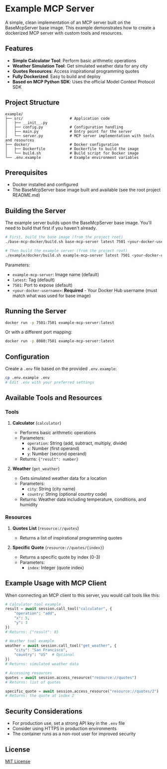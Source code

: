 # Example MCP Server

A simple, clean implementation of an MCP server built on the BaseMcpServer base image. This example demonstrates how to create a dockerized MCP server with custom tools and resources.

## Features

- **Simple Calculator Tool**: Perform basic arithmetic operations
- **Weather Simulation Tool**: Get simulated weather data for any city
- **Quotes Resources**: Access inspirational programming quotes
- **Fully Dockerized**: Easy to build and deploy
- **Based on MCP Python SDK**: Uses the official Model Context Protocol SDK

## Project Structure

```
example/
├── src/                     # Application code
│   ├── __init__.py
│   ├── config.py            # Configuration handling
│   ├── main.py              # Entry point for the server
│   └── server.py            # MCP server implementation with tools and resources
├── docker/                  # Docker configuration
│   ├── Dockerfile           # Dockerfile to build the image
│   └── build.sh             # Build script for Docker image
└── .env.example             # Example environment variables
```

## Prerequisites

- Docker installed and configured
- The BaseMcpServer base image built and available (see the root project README.md)

## Building the Server

The example server builds upon the BaseMcpServer base image. You'll need to build that first if you haven't already.

```bash
# First, build the base image (from the project root)
./base-mcp-docker/build.sh base-mcp-server latest 7501 <your-docker-username>

# Then build the example server (from the project root)
./example/docker/build.sh example-mcp-server latest 7501 <your-docker-username>
```

Parameters:
- `example-mcp-server`: Image name (default)
- `latest`: Tag (default)
- `7501`: Port to expose (default)
- `<your-docker-username>`: **Required** - Your Docker Hub username (must match what was used for base image)

## Running the Server

```bash
docker run -p 7501:7501 example-mcp-server:latest
```

Or with a different port mapping:

```bash
docker run -p 8080:7501 example-mcp-server:latest
```

## Configuration

Create a `.env` file based on the provided `.env.example`:

```bash
cp .env.example .env
# Edit .env with your preferred settings
```

## Available Tools and Resources

### Tools

1. **Calculator** (`calculator`)
   - Performs basic arithmetic operations
   - Parameters:
     - `operation`: String (add, subtract, multiply, divide)
     - `x`: Number (first operand)
     - `y`: Number (second operand)
   - Returns: `{"result": number}`

2. **Weather** (`get_weather`)
   - Gets simulated weather data for a location
   - Parameters:
     - `city`: String (city name)
     - `country`: String (optional country code)
   - Returns: Weather data including temperature, conditions, and humidity

### Resources

1. **Quotes List** (`resource://quotes`)
   - Returns a list of inspirational programming quotes

2. **Specific Quote** (`resource://quotes/{index}`)
   - Returns a specific quote by index (0-3)
   - Parameters:
     - `index`: Integer (quote index)

## Example Usage with MCP Client

When connecting an MCP client to this server, you would call tools like this:

```python
# Calculator tool example
result = await session.call_tool("calculator", {
    "operation": "add", 
    "x": 5, 
    "y": 3
})
# Returns: {"result": 8}

# Weather tool example
weather = await session.call_tool("get_weather", {
    "city": "San Francisco",
    "country": "US"  # Optional
})
# Returns: simulated weather data

# Accessing resources
quotes = await session.access_resource("resource://quotes")
# Returns: list of quotes

specific_quote = await session.access_resource("resource://quotes/2")
# Returns: the quote at index 2
```

## Security Considerations

- For production use, set a strong API key in the `.env` file
- Consider using HTTPS in production environments
- The container runs as a non-root user for improved security

## License

[MIT License](LICENSE)
